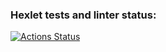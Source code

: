 ### Hexlet tests and linter status:
[![Actions Status](https://github.com/rssolgaleo/python-project-83/actions/workflows/hexlet-check.yml/badge.svg)](https://github.com/rssolgaleo/python-project-83/actions)